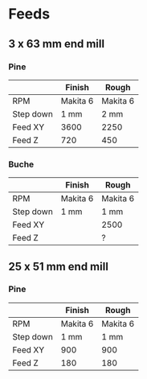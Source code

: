 # Feeds

## 3 x 63 mm end mill

### Pine

|           | Finish   | Rough    |
|-----------|----------|----------|
| RPM       | Makita 6 | Makita 6 |
| Step down | 1 mm     | 2 mm     |
| Feed XY   | 3600     | 2250     |
| Feed Z    | 720      | 450      |

### Buche

|           | Finish   | Rough    |
|-----------|----------|----------|
| RPM       | Makita 6 | Makita 6 |
| Step down | 1 mm     | 1 mm     |
| Feed XY   |          | 2500     |
| Feed Z    |          | ?        |



## 25 x 51 mm end mill

### Pine

|           | Finish   | Rough    |
|-----------|----------|----------|
| RPM       | Makita 6 | Makita 6 |
| Step down | 1 mm     | 1 mm     |
| Feed XY   | 900      | 900      |
| Feed Z    | 180      | 180      |
